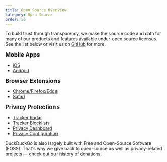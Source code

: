 ```yaml
---
title: Open Source Overview
category: Open Source
order: 56
---
```


<p>
    To build trust through transparency, we make the source code and data for many of our products and features available under open source licenses. See the list below or visit us on <a href="https://github.com/duckduckgo">GitHub</a> for more.
</p>

<p>
    <strong style="font-size: 18px;">Mobile Apps</strong>
</p>
<ul>
    <li><a href="https://github.com/duckduckgo/ios">iOS</a></li>
    <li><a href="https://github.com/duckduckgo/android">Android</a></li>
</ul>
<p>
    <strong style="font-size:18px;">Browser Extensions</strong>
</p>
<ul>
    <li><a href="https://github.com/duckduckgo/duckduckgo-privacy-extension">Chrome/Firefox/Edge</a></li>
    <li><a href="https://github.com/duckduckgo/privacy-for-safari">Safari</a></li>
</ul>

<p>
    <strong style="font-size:18px;">Privacy Protections</strong>
</p>
<ul>
    <li>
        <a href="https://github.com/duckduckgo/tracker-radar">Tracker Radar</a>
    </li>
    <li>
        <a href="https://github.com/duckduckgo/tracker-blocklists">Tracker Blocklists</a>
    </li>
    <li><a href="https://github.com/duckduckgo/privacy-dashboard">Privacy Dashboard</a></li>
    <li>
        <a href="https://github.com/duckduckgo/privacy-configuration">Privacy Configuration</a>
    </li>
</ul>
<p>
    DuckDuckGo is also largely built with Free and Open-Source Software (FOSS). 
    That's why we give back to open-source as well as privacy-related
    projects — check out our
    <a href="https://duckduckgo.com/donations">history of donations</a>.
</p>
